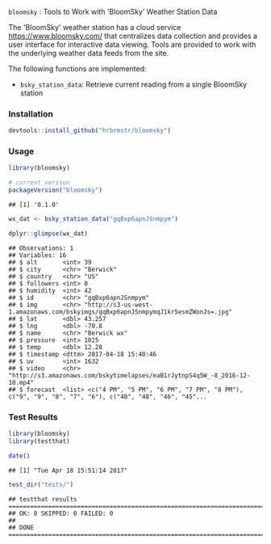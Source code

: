 
`bloomsky` : Tools to Work with 'BloomSky' Weather Station Data

The 'BloomSky' weather station has a cloud service <https://www.bloomsky.com/> that centralizes data collection and provides a user interface for interactive data viewing. Tools are provided to work with the underlying weather data feeds from the site.

The following functions are implemented:

-   `bsky_station_data`: Retrieve current reading from a single BloomSky station

### Installation

``` r
devtools::install_github("hrbrmstr/bloomsky")
```

### Usage

``` r
library(bloomsky)

# current verison
packageVersion("bloomsky")
```

    ## [1] '0.1.0'

``` r
wx_dat <- bsky_station_data("gqBxp6apnJSnmpym")

dplyr::glimpse(wx_dat)
```

    ## Observations: 1
    ## Variables: 16
    ## $ alt       <int> 39
    ## $ city      <chr> "Berwick"
    ## $ country   <chr> "US"
    ## $ followers <int> 0
    ## $ humidity  <int> 42
    ## $ id        <chr> "gqBxp6apnJSnmpym"
    ## $ img       <chr> "http://s3-us-west-1.amazonaws.com/bskyimgs/gqBxp6apnJSnmpymqJ1kr5esmZWonJs=.jpg"
    ## $ lat       <dbl> 43.257
    ## $ lng       <dbl> -70.8
    ## $ name      <chr> "Berwick wx"
    ## $ pressure  <int> 1025
    ## $ temp      <dbl> 12.28
    ## $ timestamp <dttm> 2017-04-18 15:40:46
    ## $ uv        <int> 1632
    ## $ video     <chr> "http://s3.amazonaws.com/bskytimelapses/eaB1rJytnpS4q5W_-8_2016-12-10.mp4"
    ## $ forecast  <list> <c("4 PM", "5 PM", "6 PM", "7 PM", "8 PM"), c("9", "9", "8", "7", "6"), c("48", "48", "46", "45"...

### Test Results

``` r
library(bloomsky)
library(testthat)

date()
```

    ## [1] "Tue Apr 18 15:51:14 2017"

``` r
test_dir("tests/")
```

    ## testthat results ========================================================================================================
    ## OK: 0 SKIPPED: 0 FAILED: 0
    ## 
    ## DONE ===================================================================================================================
